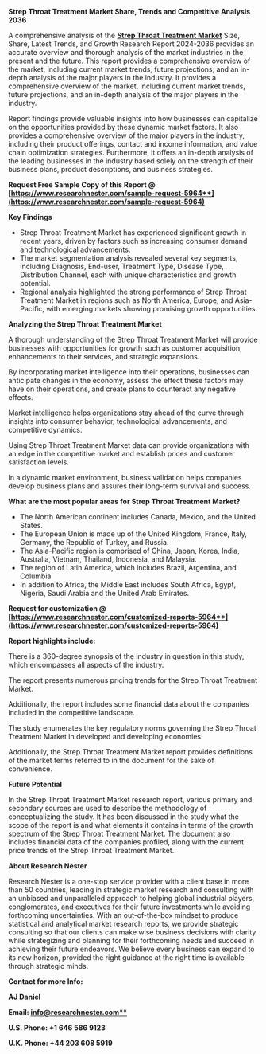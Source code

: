 ﻿**Strep Throat Treatment Market Share, Trends and Competitive Analysis 2036**

A comprehensive analysis of the [**Strep Throat Treatment Market**](https://www.researchnester.com/reports/strep-throat-treatment-market/5964) Size, Share, Latest Trends, and Growth Research Report 2024-2036 provides an accurate overview and thorough analysis of the market industries in the present and the future. This report provides a comprehensive overview of the market, including current market trends, future projections, and an in-depth analysis of the major players in the industry. It provides a comprehensive overview of the market, including current market trends, future projections, and an in-depth analysis of the major players in the industry.

Report findings provide valuable insights into how businesses can capitalize on the opportunities provided by these dynamic market factors. It also provides a comprehensive overview of the major players in the industry, including their product offerings, contact and income information, and value chain optimization strategies. Furthermore, it offers an in-depth analysis of the leading businesses in the industry based solely on the strength of their business plans, product descriptions, and business strategies. 

**Request Free Sample Copy of this Report @ [https://www.researchnester.com/sample-request-5964**](https://www.researchnester.com/sample-request-5964)**

**Key Findings**

- Strep Throat Treatment Market has experienced significant growth in recent years, driven by factors such as increasing consumer demand and technological advancements.
- The market segmentation analysis revealed several key segments, including Diagnosis, End-user, Treatment Type, Disease Type, Distribution Channel, each with unique characteristics and growth potential.
- Regional analysis highlighted the strong performance of Strep Throat Treatment Market in regions such as North America, Europe, and Asia-Pacific, with emerging markets showing promising growth opportunities.

**Analyzing the Strep Throat Treatment Market**

A thorough understanding of the Strep Throat Treatment Market will provide businesses with opportunities for growth such as customer acquisition, enhancements to their services, and strategic expansions.

By incorporating market intelligence into their operations, businesses can anticipate changes in the economy, assess the effect these factors may have on their operations, and create plans to counteract any negative effects.

Market intelligence helps organizations stay ahead of the curve through insights into consumer behavior, technological advancements, and competitive dynamics.

Using Strep Throat Treatment Market data can provide organizations with an edge in the competitive market and establish prices and customer satisfaction levels.

In a dynamic market environment, business validation helps companies develop business plans and assures their long-term survival and success.

**What are the most popular areas for Strep Throat Treatment Market?**

- The North American continent includes Canada, Mexico, and the United States.
- The European Union is made up of the United Kingdom, France, Italy, Germany, the Republic of Turkey, and Russia.
- The Asia-Pacific region is comprised of China, Japan, Korea, India, Australia, Vietnam, Thailand, Indonesia, and Malaysia.
- The region of Latin America, which includes Brazil, Argentina, and Columbia
- In addition to Africa, the Middle East includes South Africa, Egypt, Nigeria, Saudi Arabia and the United Arab Emirates.

**Request for customization @ [https://www.researchnester.com/customized-reports-5964**](https://www.researchnester.com/customized-reports-5964)**

**Report highlights include:**

There is a 360-degree synopsis of the industry in question in this study, which encompasses all aspects of the industry.

The report presents numerous pricing trends for the Strep Throat Treatment Market.

Additionally, the report includes some financial data about the companies included in the competitive landscape.

The study enumerates the key regulatory norms governing the Strep Throat Treatment Market in developed and developing economies.

Additionally, the Strep Throat Treatment Market report provides definitions of the market terms referred to in the document for the sake of convenience. 

**Future Potential**

In the Strep Throat Treatment Market research report, various primary and secondary sources are used to describe the methodology of conceptualizing the study. It has been discussed in the study what the scope of the report is and what elements it contains in terms of the growth spectrum of the Strep Throat Treatment Market. The document also includes financial data of the companies profiled, along with the current price trends of the Strep Throat Treatment Market. 

**About Research Nester**

Research Nester is a one-stop service provider with a client base in more than 50 countries, leading in strategic market research and consulting with an unbiased and unparalleled approach to helping global industrial players, conglomerates, and executives for their future investments while avoiding forthcoming uncertainties. With an out-of-the-box mindset to produce statistical and analytical market research reports, we provide strategic consulting so that our clients can make wise business decisions with clarity while strategizing and planning for their forthcoming needs and succeed in achieving their future endeavors. We believe every business can expand to its new horizon, provided the right guidance at the right time is available through strategic minds.

**Contact for more Info:**

**AJ Daniel**

**Email: [info@researchnester.com**](mailto:info@researchnester.com)**

**U.S. Phone: +1 646 586 9123** 

**U.K. Phone: +44 203 608 5919**
